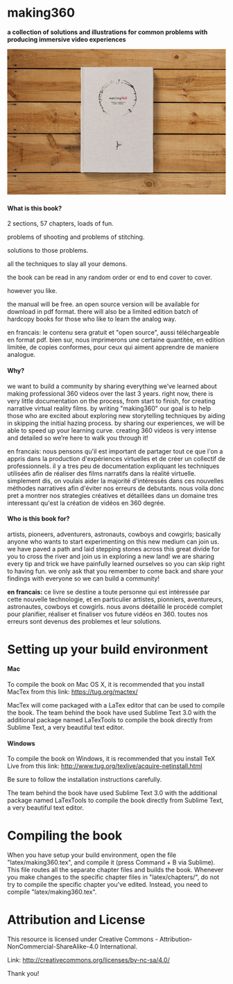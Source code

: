 # making360
<b>a collection of solutions and illustrations for common problems with producing immersive video experiences</b>

![alt tag](latex/img/book_cover.jpg)

<h4>What is this book?</h4>

2 sections, 57 chapters, loads of fun.

problems of shooting and problems of stitching.

solutions to those problems.

all the techniques to slay all your demons.

the book can be read in any random order or end to end cover to cover.

however you like.

the manual will be free. an open source version will be available for download in pdf format. there will also be a limited edition batch of hardcopy books for those who like to learn the analog way.

en francais: le contenu sera gratuit et "open source", aussi téléchargeable en format pdf. bien sur, nous imprimerons une certaine quantitée, en edition limitée, de copies conformes, pour ceux qui aiment apprendre de maniere analogue.


<h4>Why?</h4>

we want to build a community by sharing everything we’ve learned about making professional 360 videos over the last 3 years. right now, there is very little documentation on the process, from start to finish, for creating narrative virtual reality films. by writing "making360" our goal is to help those who are excited about exploring new storytelling techniques by aiding in skipping the initial hazing process. by sharing our experiences, we will be able to speed up your learning curve. creating 360 videos is very intense and detailed so we’re here to walk you through it!

en francais: nous pensons qu'il est important de partager tout ce que l'on a appris dans la production d'expériences virtuelles et de créer un collectif de professionnels. il y a tres peu de documentation expliquant les techniques utilisées afin de réaliser des films narratifs dans la réalité virtuelle. simplement dis, on voulais aider la majorité d'intéressés dans ces nouvelles méthodes narratives afin d'éviter nos erreurs de debutants. nous voila donc pret a montrer nos strategies créatives et détaillées dans un domaine tres interessant qu'est la création de vidéos en 360 degrée.


<h4>Who is this book for?</h4>

artists, pioneers, adventurers, astronauts, cowboys and cowgirls; basically anyone who wants to start experimenting on this new medium can join us. we have paved a path and laid stepping stones across this great divide for you to cross the river and join us in exploring a new land! we are sharing every tip and trick we have painfully learned ourselves so you can skip right to having fun. we only ask that you remember to come back and share your findings with everyone so we can build a community!

<b>en francais:</b> ce livre se destine a toute personne qui est intéressée par cette nouvelle technologie, et en particulier artistes, pionniers, aventureurs, astronautes, cowboys et cowgirls. nous avons déétaillé le procédé complet pour planifier, réaliser et finaliser vos future vidéos en 360. toutes nos erreurs sont devenus des problemes et leur solutions.


Setting up your build environment
=============================

<h4>Mac</h4>

To compile the book on Mac OS X, it is recommended that you install MacTex from this link: https://tug.org/mactex/

MacTex will come packaged with a LaTex editor that can be used to compile the book. The team behind the book have used Sublime Text 3.0 with the additional package named LaTexTools to compile the book directly from Sublime Text, a very beautiful text editor.


<h4>Windows</h4>

To compile the book on Windows, it is recommended that you install TeX Live from this link: http://www.tug.org/texlive/acquire-netinstall.html

Be sure to follow the installation instructions carefully.

The team behind the book have used Sublime Text 3.0 with the additional package named LaTexTools to compile the book directly from Sublime Text, a very beautiful text editor.


Compiling the book
=============================
When you have setup your build environment, open the file "latex/making360.tex", and compile it (press Command + B via Sublime). This file routes all the separate chapter files and builds the book. Whenever you make changes to the specific chapter files in "latex/chapters/", do not try to compile the specific chapter you've edited. Instead, you need to compile "latex/making360.tex".


Attribution and License
=============================

This resource is licensed under Creative Commons - Attribution-NonCommercial-ShareAlike-4.0 International.

Link: http://creativecommons.org/licenses/by-nc-sa/4.0/

Thank you!
